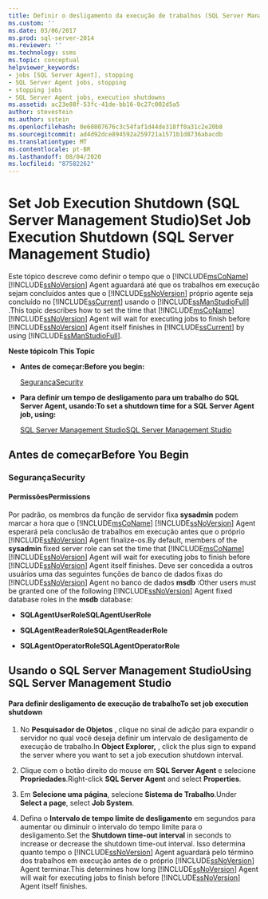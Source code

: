 ```yaml
---
title: Definir o desligamento da execução de trabalhos (SQL Server Management Studio) | Microsoft Docs
ms.custom: ''
ms.date: 03/06/2017
ms.prod: sql-server-2014
ms.reviewer: ''
ms.technology: ssms
ms.topic: conceptual
helpviewer_keywords:
- jobs [SQL Server Agent], stopping
- SQL Server Agent jobs, stopping
- stopping jobs
- SQL Server Agent jobs, execution shutdowns
ms.assetid: ac23e88f-53fc-41de-bb16-0c27c002d5a5
author: stevestein
ms.author: sstein
ms.openlocfilehash: 0e60807676c3c54faf1d44de318ff0a31c2e20b8
ms.sourcegitcommit: ad4d92dce894592a259721a1571b1d8736abacdb
ms.translationtype: MT
ms.contentlocale: pt-BR
ms.lasthandoff: 08/04/2020
ms.locfileid: "87582262"
---
```

# <a name="set-job-execution-shutdown-sql-server-management-studio"></a><span data-ttu-id="c04c6-102">Set Job Execution Shutdown (SQL Server Management Studio)</span><span class="sxs-lookup"><span data-stu-id="c04c6-102">Set Job Execution Shutdown (SQL Server Management Studio)</span></span>
  <span data-ttu-id="c04c6-103">Este tópico descreve como definir o tempo que o [!INCLUDE[msCoName](../../includes/msconame-md.md)] [!INCLUDE[ssNoVersion](../../includes/ssnoversion-md.md)] Agent aguardará até que os trabalhos em execução sejam concluídos antes que o [!INCLUDE[ssNoVersion](../../includes/ssnoversion-md.md)] próprio agente seja concluído no [!INCLUDE[ssCurrent](../../includes/sscurrent-md.md)] usando o [!INCLUDE[ssManStudioFull](../../includes/ssmanstudiofull-md.md)] .</span><span class="sxs-lookup"><span data-stu-id="c04c6-103">This topic describes how to set the time that [!INCLUDE[msCoName](../../includes/msconame-md.md)] [!INCLUDE[ssNoVersion](../../includes/ssnoversion-md.md)] Agent will wait for executing jobs to finish before [!INCLUDE[ssNoVersion](../../includes/ssnoversion-md.md)] Agent itself finishes in [!INCLUDE[ssCurrent](../../includes/sscurrent-md.md)] by using [!INCLUDE[ssManStudioFull](../../includes/ssmanstudiofull-md.md)].</span></span>  
  
 <span data-ttu-id="c04c6-104">**Neste tópico**</span><span class="sxs-lookup"><span data-stu-id="c04c6-104">**In This Topic**</span></span>  
  
-   <span data-ttu-id="c04c6-105">**Antes de começar:**</span><span class="sxs-lookup"><span data-stu-id="c04c6-105">**Before you begin:**</span></span>  
  
     [<span data-ttu-id="c04c6-106">Segurança</span><span class="sxs-lookup"><span data-stu-id="c04c6-106">Security</span></span>](#Security)  
  
-   <span data-ttu-id="c04c6-107">**Para definir um tempo de desligamento para um trabalho do SQL Server Agent, usando:**</span><span class="sxs-lookup"><span data-stu-id="c04c6-107">**To set a shutdown time for a SQL Server Agent job, using:**</span></span>  
  
     [<span data-ttu-id="c04c6-108">SQL Server Management Studio</span><span class="sxs-lookup"><span data-stu-id="c04c6-108">SQL Server Management Studio</span></span>](#SSMSProcedure)  
  
##  <a name="before-you-begin"></a><a name="BeforeYouBegin"></a> <span data-ttu-id="c04c6-109">Antes de começar</span><span class="sxs-lookup"><span data-stu-id="c04c6-109">Before You Begin</span></span>  
  
###  <a name="security"></a><a name="Security"></a> <span data-ttu-id="c04c6-110">Segurança</span><span class="sxs-lookup"><span data-stu-id="c04c6-110">Security</span></span>  
  
####  <a name="permissions"></a><a name="Permissions"></a> <span data-ttu-id="c04c6-111">Permissões</span><span class="sxs-lookup"><span data-stu-id="c04c6-111">Permissions</span></span>  
 <span data-ttu-id="c04c6-112">Por padrão, os membros da função de servidor fixa **sysadmin** podem marcar a hora que o [!INCLUDE[msCoName](../../includes/msconame-md.md)] [!INCLUDE[ssNoVersion](../../includes/ssnoversion-md.md)] Agent esperará pela conclusão de trabalhos em execução antes que o próprio [!INCLUDE[ssNoVersion](../../includes/ssnoversion-md.md)] Agent finalize-os.</span><span class="sxs-lookup"><span data-stu-id="c04c6-112">By default, members of the **sysadmin** fixed server role can set the time that [!INCLUDE[msCoName](../../includes/msconame-md.md)] [!INCLUDE[ssNoVersion](../../includes/ssnoversion-md.md)] Agent will wait for executing jobs to finish before [!INCLUDE[ssNoVersion](../../includes/ssnoversion-md.md)] Agent itself finishes.</span></span> <span data-ttu-id="c04c6-113">Deve ser concedida a outros usuários uma das seguintes funções de banco de dados fixas do [!INCLUDE[ssNoVersion](../../includes/ssnoversion-md.md)] Agent no banco de dados **msdb** :</span><span class="sxs-lookup"><span data-stu-id="c04c6-113">Other users must be granted one of the following [!INCLUDE[ssNoVersion](../../includes/ssnoversion-md.md)] Agent fixed database roles in the **msdb** database:</span></span>  
  
-   <span data-ttu-id="c04c6-114">**SQLAgentUserRole**</span><span class="sxs-lookup"><span data-stu-id="c04c6-114">**SQLAgentUserRole**</span></span>  
  
-   <span data-ttu-id="c04c6-115">**SQLAgentReaderRole**</span><span class="sxs-lookup"><span data-stu-id="c04c6-115">**SQLAgentReaderRole**</span></span>  
  
-   <span data-ttu-id="c04c6-116">**SQLAgentOperatorRole**</span><span class="sxs-lookup"><span data-stu-id="c04c6-116">**SQLAgentOperatorRole**</span></span>  
  
##  <a name="using-sql-server-management-studio"></a><a name="SSMSProcedure"></a> <span data-ttu-id="c04c6-117">Usando o SQL Server Management Studio</span><span class="sxs-lookup"><span data-stu-id="c04c6-117">Using SQL Server Management Studio</span></span>  
  
#### <a name="to-set-job-execution-shutdown"></a><span data-ttu-id="c04c6-118">Para definir desligamento de execução de trabalho</span><span class="sxs-lookup"><span data-stu-id="c04c6-118">To set job execution shutdown</span></span>  
  
1.  <span data-ttu-id="c04c6-119">No **Pesquisador de Objetos** , clique no sinal de adição para expandir o servidor no qual você deseja definir um intervalo de desligamento de execução de trabalho.</span><span class="sxs-lookup"><span data-stu-id="c04c6-119">In **Object Explorer,** , click the plus sign to expand the server where you want to set a job execution shutdown interval.</span></span>  
  
2.  <span data-ttu-id="c04c6-120">Clique com o botão direito do mouse em **SQL Server Agent** e selecione **Propriedades**.</span><span class="sxs-lookup"><span data-stu-id="c04c6-120">Right-click **SQL Server Agent** and select **Properties**.</span></span>  
  
3.  <span data-ttu-id="c04c6-121">Em **Selecione uma página**, selecione **Sistema de Trabalho**.</span><span class="sxs-lookup"><span data-stu-id="c04c6-121">Under **Select a page**, select **Job System**.</span></span>  
  
4.  <span data-ttu-id="c04c6-122">Defina o **Intervalo de tempo limite de desligamento** em segundos para aumentar ou diminuir o intervalo do tempo limite para o desligamento.</span><span class="sxs-lookup"><span data-stu-id="c04c6-122">Set the **Shutdown time-out interval** in seconds to increase or decrease the shutdown time-out interval.</span></span> <span data-ttu-id="c04c6-123">Isso determina quanto tempo o [!INCLUDE[ssNoVersion](../../includes/ssnoversion-md.md)] Agent aguardará pelo término dos trabalhos em execução antes de o próprio [!INCLUDE[ssNoVersion](../../includes/ssnoversion-md.md)] Agent terminar.</span><span class="sxs-lookup"><span data-stu-id="c04c6-123">This determines how long [!INCLUDE[ssNoVersion](../../includes/ssnoversion-md.md)] Agent will wait for executing jobs to finish before [!INCLUDE[ssNoVersion](../../includes/ssnoversion-md.md)] Agent itself finishes.</span></span>  
  
  
